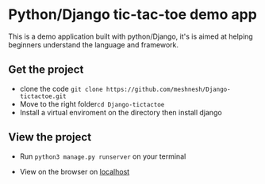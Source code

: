 # Python/Django tic-tac-toe demo app

This is a demo application built with python/Django, it's is aimed at helping beginners understand the language and framework.

## Get the project

* clone the code `git clone https://github.com/meshnesh/Django-tictactoe.git`
* Move to the right folder`cd Django-tictactoe`
* Install a virtual enviroment on the directory then install django

## View the project
* Run `python3 manage.py runserver` on your terminal

* View on the browser on [localhost](http://127.0.0.1:8000/)
